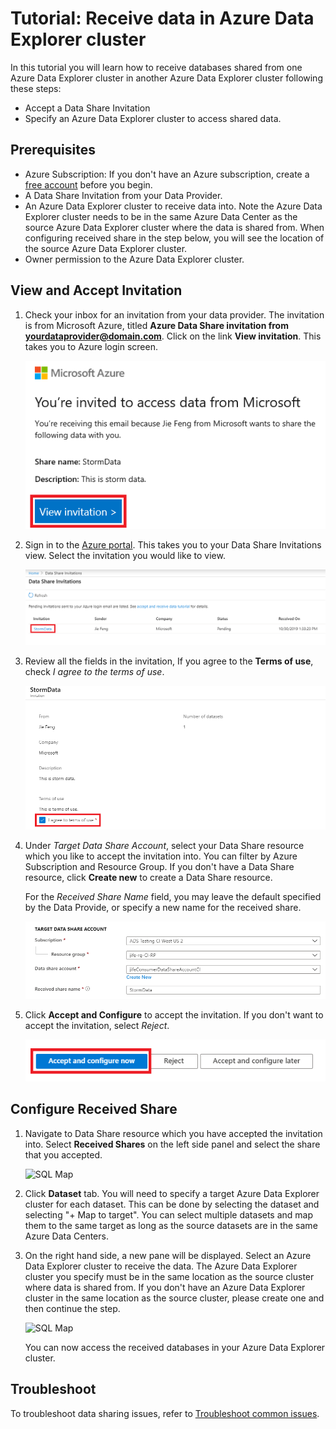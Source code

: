 # Tutorial: Receive data in Azure Data Explorer cluster 

In this tutorial you will learn how to receive databases shared from one Azure Data Explorer cluster in another Azure Data Explorer cluster following these steps:

* Accept a Data Share Invitation
* Specify an Azure Data Explorer cluster to access shared data. 

## Prerequisites

* Azure Subscription: If you don't have an Azure subscription, create a [free account](https://azure.microsoft.com/free/) before you begin.
* A Data Share Invitation from your Data Provider.
* An Azure Data Explorer cluster to receive data into. Note the Azure Data Explorer cluster needs to be in the same Azure Data Center as the source Azure Data Explorer cluster where the data is shared from. When configuring received share in the step below, you will see the location of the source Azure Data Explorer cluster.
* Owner permission to the Azure Data Explorer cluster.

## View and Accept Invitation

1. Check your inbox for an invitation from your data provider. The invitation is from Microsoft Azure, titled **Azure Data Share invitation from <yourdataprovider@domain.com>**. Click on the link **View invitation**. This takes you to Azure login screen.

    ![InvitationEmail](./media/invitation-email.png "Invitation Email") 

1. Sign in to the [Azure portal](https://portal.azure.com/). This takes you to your Data Share Invitations view. Select the invitation you would like to view. 

    ![Invitations](./media/invitations.png "List of invitations") 


1. Review all the fields in the invitation, If you agree to the **Terms of use**, check *I agree to the terms of use*. 

    ![Terms of use](./media/terms-of-use.png "Terms of use") 

1. Under *Target Data Share Account*, select your Data Share resource which you like to accept the invitation into. You can filter by Azure Subscription and Resource Group. If you don't have a Data Share resource, click **Create new** to create a Data Share resource. 

    For the *Received Share Name* field, you may leave the default specified by the Data Provide, or specify a new name for the received share. 

    ![Target data share account](./media/target-data-share.png "Target data share account") 

1. Click **Accept and Configure** to accept the invitation. If you don't want to accept the invitation, select *Reject*. 

    ![Accept options](./media/accept-options.png "Accept options") 


## Configure Received Share
1. Navigate to Data Share resource which you have accepted the invitation into.  Select **Received Shares** on the left side panel and select the share that you accepted. 

    ![SQL Map](./media/sql-mapping.png)

1. Click **Dataset** tab. You will need to specify a target Azure Data Explorer cluster for each dataset. This can be done by selecting the dataset and selecting "+ Map to target". You can select multiple datasets and map them to the same target as long as the source datasets are in the same Azure Data Centers. 

1. On the right hand side, a new pane will be displayed. Select an Azure Data Explorer cluster to receive the data. The Azure Data Explorer cluster you specify must be in the same location as the source cluster where data is shared from. If you don't have an Azure Data Explorer cluster in the same location as the source cluster, please create one and then continue the step.  

    ![SQL Map](./media/sql-map-to-target.png)

    You can now access the received databases in your Azure Data Explorer cluster. 
    
## Troubleshoot
To troubleshoot data sharing issues, refer to [Troubleshoot common issues](troubleshoot-adx-sharing.md).
